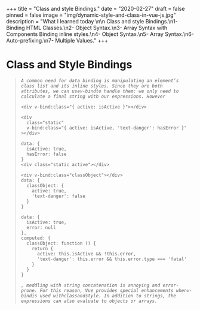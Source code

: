 +++
title = "Class and style Bindings."
date = "2020-02-27"
draft = false
pinned = false
image = "img/dynamic-style-and-class-in-vue-js.jpg"
description = "What I learned today \n\n Class and style Bindings.\n1- Binding HTML Classes.\n2- Object Syntax.\n3- Array Syntax with Components Binding inline styles.\n4- Object Syntax.\n5- Array Syntax.\n6- Auto-prefixing.\n7- Multiple Values."
+++
<!--StartFragment-->

# Class and Style Bindings

> *`A common need for data binding is manipulating an element’s class list and its inline styles. Since they are both attributes, we can usev-bindto handle them: we only need to calculate a final string with our expressions. However`*
>
> ```
> <div v-bind:class="{ active: isActive }"></div>
>
> <div
>   class="static"
>   v-bind:class="{ active: isActive, 'text-danger': hasError }"
> ></div>
>
> data: {
>   isActive: true,
>   hasError: false
> }
> <div class="static active"></div>
>
> <div v-bind:class="classObject"></div>
> data: {
>   classObject: {
>     active: true,
>     'text-danger': false
>   }
> }
>
> data: {
>   isActive: true,
>   error: null
> },
> computed: {
>   classObject: function () {
>     return {
>       active: this.isActive && !this.error,
>       'text-danger': this.error && this.error.type === 'fatal'
>     }
>   }
> }
> ```
>
> *`, meddling with string concatenation is annoying and error-prone. For this reason, Vue provides special enhancements whenv-bindis used withclassandstyle. In addition to strings, the expressions can also evaluate to objects or arrays.`*

# <!--EndFragment-->
